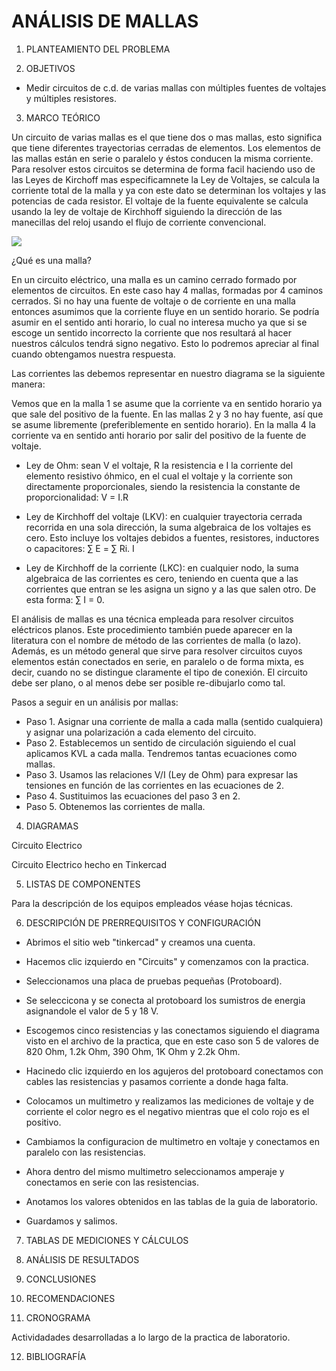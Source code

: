 # ANÁLISIS DE MALLAS


1. PLANTEAMIENTO DEL PROBLEMA 

2. OBJETIVOS

* Medir circuitos de c.d. de varias mallas con múltiples fuentes de voltajes y múltiples resistores.

3. MARCO TEÓRICO 

Un circuito de varias mallas es el que tiene dos o mas mallas, esto significa que tiene diferentes trayectorias cerradas de elementos. Los elementos de las mallas están en serie o paralelo y éstos conducen la misma corriente. Para resolver estos circuitos se determina de forma facil haciendo uso de las Leyes de Kirchoff mas especificamnete la Ley de Voltajes, se calcula la corriente total de la malla y ya con este dato se determinan los voltajes y las potencias de cada resistor. El voltaje de la fuente equivalente se calcula usando la ley de voltaje de Kirchhoff siguiendo la dirección de las manecillas del reloj usando el flujo de corriente convencional.

![](https://github.com/PabloGualotuna7/ANALISIS_DE_MALLAS/blob/master/img/Formula.png)

¿Qué es una malla?



En un circuito eléctrico, una malla es un camino cerrado formado por elementos de circuitos. En este caso hay 4 mallas, formadas por 4 caminos cerrados. Si no hay una fuente de voltaje o de corriente en una malla entonces asumimos que la corriente fluye en un sentido horario. Se podría asumir en el sentido anti horario, lo cual no interesa mucho ya que si se escoge un sentido incorrecto la corriente que nos resultará al hacer nuestros cálculos tendrá signo negativo. Esto lo podremos apreciar al final cuando obtengamos nuestra respuesta.

Las corrientes las debemos representar en nuestro diagrama se la siguiente manera:



Vemos que en la malla 1 se asume que la corriente va en sentido horario ya que sale del positivo de la fuente. En las mallas 2 y 3 no hay fuente, así que se asume libremente (preferiblemente en sentido horario). En la malla 4 la corriente va en sentido anti horario por salir del positivo de la fuente de voltaje.

* Ley de Ohm: sean V el voltaje, R la resistencia e I la corriente del elemento resistivo óhmico, en el cual el voltaje y la corriente son directamente proporcionales, siendo la resistencia la constante de proporcionalidad: V = I.R

* Ley de Kirchhoff del voltaje (LKV): en cualquier trayectoria cerrada recorrida en una sola dirección, la suma algebraica de los voltajes es cero. Esto incluye los voltajes debidos a fuentes, resistores, inductores o capacitores: ∑ E = ∑ Ri. I

* Ley de Kirchhoff de la corriente (LKC): en cualquier nodo, la suma algebraica de las corrientes es cero, teniendo en cuenta que a las corrientes que entran se les asigna un signo y a las que salen otro. De esta forma: ∑ I = 0.

El análisis de mallas es una técnica empleada para resolver circuitos eléctricos planos. Este procedimiento también puede aparecer en la literatura con el nombre de método de las corrientes de malla (o lazo). Además, es un método general que sirve para resolver circuitos cuyos elementos están conectados en serie, en paralelo o de forma mixta, es decir, cuando no se distingue claramente el tipo de conexión. El circuito debe ser plano, o al menos debe ser posible re-dibujarlo como tal.

Pasos a seguir en un análisis por mallas:

* Paso 1. Asignar una corriente de malla a cada malla (sentido cualquiera) y asignar una polarización a cada elemento del circuito.
* Paso 2. Establecemos un sentido de circulación siguiendo el cual aplicamos KVL a cada malla. Tendremos tantas ecuaciones como mallas.
* Paso 3. Usamos las relaciones V/I (Ley de Ohm) para expresar las tensiones en función de las corrientes en las ecuaciones de 2.
* Paso 4. Sustituimos las ecuaciones del paso 3 en 2.
* Paso 5. Obtenemos las corrientes de malla.

4. DIAGRAMAS

Circuito Electrico

Circuito Electrico hecho en Tinkercad

5. LISTAS DE COMPONENTES

Para la descripción de los equipos empleados véase hojas técnicas.

6. DESCRIPCIÓN DE PRERREQUISITOS Y CONFIGURACIÓN

* Abrimos el sitio web "tinkercad" y creamos una cuenta.

* Hacemos clic izquierdo en "Circuits" y comenzamos con la practica.

* Seleccionamos una placa de pruebas pequeñas (Protoboard).

* Se seleccicona y se conecta al protoboard los sumistros de energia asignandole el valor de 5 y 18 V.

* Escogemos cinco resistencias y las conectamos siguiendo el diagrama visto en el archivo de la practica, que en este caso son 5 de valores de 820 Ohm, 1.2k Ohm, 390 Ohm, 1K Ohm y 2.2k Ohm. 

* Hacinedo clic izquierdo en los agujeros del protoboard conectamos con cables las resistencias y pasamos corriente a donde haga falta.

* Colocamos un multimetro y realizamos las mediciones de voltaje y de corriente el color negro es el negativo mientras que el colo rojo es el positivo.

* Cambiamos la configuracion de multimetro en voltaje y conectamos en paralelo con las resistencias.

* Ahora dentro del mismo multimetro seleccionamos amperaje y conectamos en serie con las resistencias.

* Anotamos los valores obtenidos en las tablas de la guia de laboratorio.

* Guardamos y salimos.

7. TABLAS DE MEDICIONES Y CÁLCULOS 

8. ANÁLISIS DE RESULTADOS

9. CONCLUSIONES 

10. RECOMENDACIONES 

11. CRONOGRAMA

Actividadades desarrolladas a lo largo de la practica de laboratorio.

12. BIBLIOGRAFÍA 
